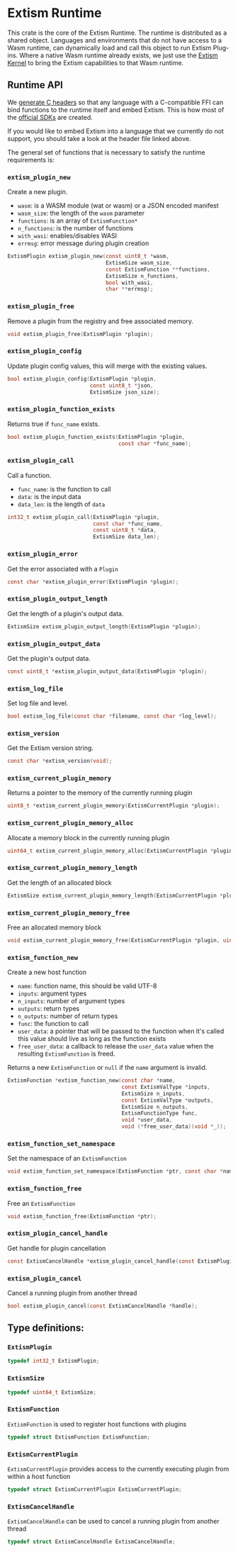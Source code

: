 # Extism Runtime

This crate is the core of the Extism Runtime. The runtime is distributed as a shared object.
Languages and environments that do not have access to a Wasm runtime, can dynamically
load and call this object to run Extism Plug-ins. Where a native Wasm runtime already exists,
we just use the [Extism Kernel](../kernel) to bring the Extism capabilities to that Wasm runtime.

## Runtime API

We [generate C headers](https://github.com/extism/extism/blob/main/runtime/extism.h) so that any language with a C-compatible FFI can bind functions to the runtime itself and embed Extism. This is how most of the [official SDKs](/docs/concepts/host-sdk) are created.

If you would like to embed Extism into a language that we currently do not support, you should take a look at the header file linked above.

The general set of functions that is necessary to satisfy the runtime requirements is:

### `extism_plugin_new`

Create a new plugin.
- `wasm`: is a WASM module (wat or wasm) or a JSON encoded manifest
- `wasm_size`: the length of the `wasm` parameter
- `functions`: is an array of `ExtismFunction*`
- `n_functions`: is the number of functions
- `with_wasi`: enables/disables WASI
- `errmsg`: error message during plugin creation

```c
ExtismPlugin extism_plugin_new(const uint8_t *wasm,
                               ExtismSize wasm_size,
                               const ExtismFunction **functions,
                               ExtismSize n_functions,
                               bool with_wasi,
                               char **errmsg);
```

### `extism_plugin_free`

Remove a plugin from the registry and free associated memory.

```c
void extism_plugin_free(ExtismPlugin *plugin);
```

### `extism_plugin_config`

Update plugin config values, this will merge with the existing values.

```c
bool extism_plugin_config(ExtismPlugin *plugin,
                          const uint8_t *json,
                          ExtismSize json_size);
```

### `extism_plugin_function_exists`

Returns true if `func_name` exists.

```c
bool extism_plugin_function_exists(ExtismPlugin *plugin,
                                   const char *func_name);
```

### `extism_plugin_call`

Call a function.
- `func_name`: is the function to call
- `data`: is the input data
- `data_len`: is the length of `data`

```c
int32_t extism_plugin_call(ExtismPlugin *plugin,
                           const char *func_name,
                           const uint8_t *data,
                           ExtismSize data_len);
```

### `extism_plugin_error`

Get the error associated with a `Plugin`

```c
const char *extism_plugin_error(ExtismPlugin *plugin);
```

### `extism_plugin_output_length`

Get the length of a plugin's output data.

```c
ExtismSize extism_plugin_output_length(ExtismPlugin *plugin);
```

### `extism_plugin_output_data`

Get the plugin's output data.

```c
const uint8_t *extism_plugin_output_data(ExtismPlugin *plugin);
```

### `extism_log_file`

Set log file and level.

```c
bool extism_log_file(const char *filename, const char *log_level);
```

### `extism_version`

Get the Extism version string.

```c
const char *extism_version(void);
```

### `extism_current_plugin_memory`

Returns a pointer to the memory of the currently running plugin

```c
uint8_t *extism_current_plugin_memory(ExtismCurrentPlugin *plugin);
```

### `extism_current_plugin_memory_alloc`

Allocate a memory block in the currently running plugin

```c
uint64_t extism_current_plugin_memory_alloc(ExtismCurrentPlugin *plugin, ExtismSize n);
```

### `extism_current_plugin_memory_length`

Get the length of an allocated block

```c
ExtismSize extism_current_plugin_memory_length(ExtismCurrentPlugin *plugin, ExtismSize n);
```

### `extism_current_plugin_memory_free`

Free an allocated memory block

```c
void extism_current_plugin_memory_free(ExtismCurrentPlugin *plugin, uint64_t ptr);
```

### `extism_function_new`
Create a new host function
- `name`: function name, this should be valid UTF-8
- `inputs`: argument types
- `n_inputs`: number of argument types
- `outputs`: return types
- `n_outputs`: number of return types
- `func`: the function to call
- `user_data`: a pointer that will be passed to the function when it's called
   this value should live as long as the function exists
- `free_user_data`: a callback to release the `user_data` value when the resulting
  `ExtismFunction` is freed.

Returns a new `ExtismFunction` or `null` if the `name` argument is invalid.

```c
ExtismFunction *extism_function_new(const char *name,
                                    const ExtismValType *inputs,
                                    ExtismSize n_inputs,
                                    const ExtismValType *outputs,
                                    ExtismSize n_outputs,
                                    ExtismFunctionType func,
                                    void *user_data,
                                    void (*free_user_data)(void *_));
```

### `extism_function_set_namespace`

Set the namespace of an `ExtismFunction`

```c
void extism_function_set_namespace(ExtismFunction *ptr, const char *namespace_);
```

### `extism_function_free`

Free an `ExtismFunction`

```c
void extism_function_free(ExtismFunction *ptr);
```

### `extism_plugin_cancel_handle`

Get handle for plugin cancellation

```c
const ExtismCancelHandle *extism_plugin_cancel_handle(const ExtismPlugin *plugin);
```

### `extism_plugin_cancel`

Cancel a running plugin from another thread

```c
bool extism_plugin_cancel(const ExtismCancelHandle *handle);
```

## Type definitions:

### `ExtismPlugin`

```c
typedef int32_t ExtismPlugin;
```

### `ExtismSize`

```c
typedef uint64_t ExtismSize;
```

### `ExtismFunction`

`ExtismFunction` is used to register host functions with plugins

```c
typedef struct ExtismFunction ExtismFunction;
```

### `ExtismCurrentPlugin`

`ExtismCurrentPlugin` provides access to the currently executing plugin from within a host function

```c
typedef struct ExtismCurrentPlugin ExtismCurrentPlugin;
```

### `ExtismCancelHandle`

`ExtismCancelHandle` can be used to cancel a running plugin from another thread

```c
typedef struct ExtismCancelHandle ExtismCancelHandle;
```

